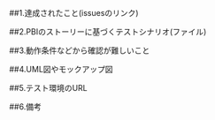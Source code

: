 ##1.達成されたこと(issuesのリンク)

##2.PBIのストーリーに基づくテストシナリオ(ファイル)

##3.動作条件などから確認が難しいこと

##4.UML図やモックアップ図

##5.テスト環境のURL

##6.備考
